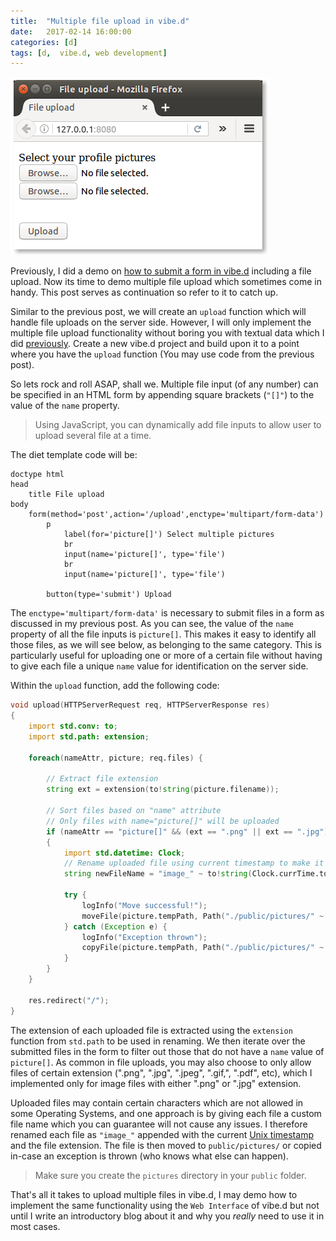 ```yaml
---
title:  "Multiple file upload in vibe.d"
date:   2017-02-14 16:00:00
categories: [d]
tags: [d,  vibe.d, web development]
---
```


![Multiple files upload form](/images/multiple-file-upload-form.png)

Previously, I did a demo on [how to submit a form in vibe.d](https://aberba.github.io/2016/form-upload-in-vibe-d/) including a file upload. Now its time to demo multiple file upload which sometimes come in handy. This post serves as continuation so refer to it to catch up.

Similar to the previous post, we will create an `upload` function which will handle file uploads on the server side. However, I will only implement the multiple file upload functionality without boring you with textual data which I did [previously](https://aberba.github.io/2016/form-upload-in-vibe-d/). Create a new vibe.d project and build upon it to a point where you have the `upload` function (You may use code from the previous post).

So lets rock and roll ASAP, shall we. Multiple file input (of any number) can be specified in an HTML form by appending square brackets (`"[]"`) to the value of the `name` property.

> Using JavaScript, you can dynamically add file inputs to allow user to upload several file at a time. 

The diet template code will be:

```jade
doctype html
head
    title File upload
body
    form(method='post',action='/upload',enctype='multipart/form-data')
        p
            label(for='picture[]') Select multiple pictures
            br
            input(name='picture[]', type='file')
            br
            input(name='picture[]', type='file')
        
        button(type='submit') Upload
```

The `enctype='multipart/form-data'` is necessary to submit files in a form as discussed in my previous post. As you can see, the value of the `name` property of all the file inputs is `picture[]`. This makes it easy to identify all those files, as we will see below, as belonging to the same category. This is particularly useful for uploading one or more of a certain file without having to give each file a unique `name` value for identification on the server side.

Within the `upload` function, add the following code:

```d
void upload(HTTPServerRequest req, HTTPServerResponse res)
{
    import std.conv: to;
    import std.path: extension;

    foreach(nameAttr, picture; req.files) {

        // Extract file extension
        string ext = extension(to!string(picture.filename));

        // Sort files based on "name" attribute
        // Only files with name="picture[]" will be uploaded
        if (nameAttr == "picture[]" && (ext == ".png" || ext == ".jpg"))
        {
            import std.datetime: Clock;
            // Rename uploaded file using current timestamp to make it unique
            string newFileName = "image_" ~ to!string(Clock.currTime.toUnixTime) ~ ext;

            try {
                logInfo("Move successful!");
                moveFile(picture.tempPath, Path("./public/pictures/" ~ newFileName));
            } catch (Exception e) {
                logInfo("Exception thrown");
                copyFile(picture.tempPath, Path("./public/pictures/" ~ newFileName));
            }
        }
    }

    res.redirect("/");
}
```

The extension of each uploaded file is extracted using the `extension` function from `std.path` to be used in renaming. We then iterate over the submitted files in the form to filter out those that do not have a `name` value of `picture[]`. As common in file uploads, you may also choose to only allow files of certain extension (".png", ".jpg", ".jpeg", ".gif,", ".pdf", etc), which I implemented only for image files with either ".png" or ".jpg" extension. 

Uploaded files may contain certain characters which are not allowed in some Operating Systems, and one approach is by giving each file a custom file name which you can guarantee will not cause any issues. I therefore renamed each file as `"image_"` appended with the current [Unix timestamp](https://en.wikipedia.org/wiki/Unix_time) and the file extension. The file is then moved to `public/pictures/` or copied in-case an exception is thrown (who knows what else can happen).

> Make sure you create the `pictures` directory in your `public` folder.

That's all it takes to upload multiple files in vibe.d, I may demo how to implement the same functionality using the `Web Interface` of vibe.d but not until I write an introductory blog about it and why you _really_ need to use it in most cases.